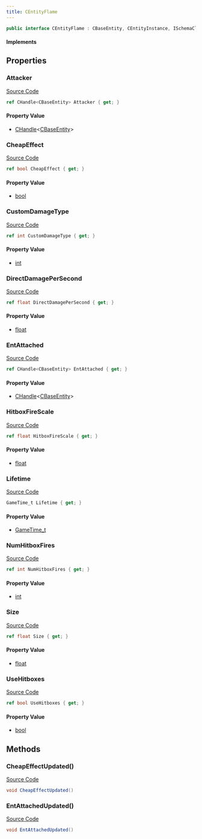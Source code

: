 ```yaml
---
title: CEntityFlame
---
```


```csharp
public interface CEntityFlame : CBaseEntity, CEntityInstance, ISchemaClass<CEntityInstance>, ISchemaClass<CBaseEntity>, ISchemaClass<CEntityFlame>, ISchemaField, ISchemaClass, INativeHandle
```

#### Implements

## Properties

### Attacker

[Source Code](https://github.com/swiftly-solution/swiftlys2/blob/beta/managed/src/SwiftlyS2.Generated/Schemas/Interfaces/CEntityFlame.cs#L30)

```csharp
ref CHandle<CBaseEntity> Attacker { get; }
```

#### Property Value

- [CHandle](/docs/api/shared/natives/chandle-1)<[CBaseEntity](/docs/api/shared/schemadefinitions/cbaseentity)>

### CheapEffect

[Source Code](https://github.com/swiftly-solution/swiftlys2/blob/beta/managed/src/SwiftlyS2.Generated/Schemas/Interfaces/CEntityFlame.cs#L18)

```csharp
ref bool CheapEffect { get; }
```

#### Property Value

- [bool](https://learn.microsoft.com/dotnet/api/system.boolean)

### CustomDamageType

[Source Code](https://github.com/swiftly-solution/swiftlys2/blob/beta/managed/src/SwiftlyS2.Generated/Schemas/Interfaces/CEntityFlame.cs#L34)

```csharp
ref int CustomDamageType { get; }
```

#### Property Value

- [int](https://learn.microsoft.com/dotnet/api/system.int32)

### DirectDamagePerSecond

[Source Code](https://github.com/swiftly-solution/swiftlys2/blob/beta/managed/src/SwiftlyS2.Generated/Schemas/Interfaces/CEntityFlame.cs#L32)

```csharp
ref float DirectDamagePerSecond { get; }
```

#### Property Value

- [float](https://learn.microsoft.com/dotnet/api/system.single)

### EntAttached

[Source Code](https://github.com/swiftly-solution/swiftlys2/blob/beta/managed/src/SwiftlyS2.Generated/Schemas/Interfaces/CEntityFlame.cs#L16)

```csharp
ref CHandle<CBaseEntity> EntAttached { get; }
```

#### Property Value

- [CHandle](/docs/api/shared/natives/chandle-1)<[CBaseEntity](/docs/api/shared/schemadefinitions/cbaseentity)>

### HitboxFireScale

[Source Code](https://github.com/swiftly-solution/swiftlys2/blob/beta/managed/src/SwiftlyS2.Generated/Schemas/Interfaces/CEntityFlame.cs#L26)

```csharp
ref float HitboxFireScale { get; }
```

#### Property Value

- [float](https://learn.microsoft.com/dotnet/api/system.single)

### Lifetime

[Source Code](https://github.com/swiftly-solution/swiftlys2/blob/beta/managed/src/SwiftlyS2.Generated/Schemas/Interfaces/CEntityFlame.cs#L28)

```csharp
GameTime_t Lifetime { get; }
```

#### Property Value

- [GameTime_t](/docs/api/shared/schemadefinitions/gametime_t)

### NumHitboxFires

[Source Code](https://github.com/swiftly-solution/swiftlys2/blob/beta/managed/src/SwiftlyS2.Generated/Schemas/Interfaces/CEntityFlame.cs#L24)

```csharp
ref int NumHitboxFires { get; }
```

#### Property Value

- [int](https://learn.microsoft.com/dotnet/api/system.int32)

### Size

[Source Code](https://github.com/swiftly-solution/swiftlys2/blob/beta/managed/src/SwiftlyS2.Generated/Schemas/Interfaces/CEntityFlame.cs#L20)

```csharp
ref float Size { get; }
```

#### Property Value

- [float](https://learn.microsoft.com/dotnet/api/system.single)

### UseHitboxes

[Source Code](https://github.com/swiftly-solution/swiftlys2/blob/beta/managed/src/SwiftlyS2.Generated/Schemas/Interfaces/CEntityFlame.cs#L22)

```csharp
ref bool UseHitboxes { get; }
```

#### Property Value

- [bool](https://learn.microsoft.com/dotnet/api/system.boolean)

## Methods

### CheapEffectUpdated()

[Source Code](https://github.com/swiftly-solution/swiftlys2/blob/beta/managed/src/SwiftlyS2.Generated/Schemas/Interfaces/CEntityFlame.cs#L37)

```csharp
void CheapEffectUpdated()
```

### EntAttachedUpdated()

[Source Code](https://github.com/swiftly-solution/swiftlys2/blob/beta/managed/src/SwiftlyS2.Generated/Schemas/Interfaces/CEntityFlame.cs#L36)

```csharp
void EntAttachedUpdated()
```

